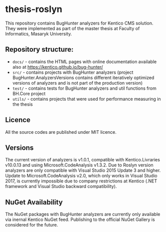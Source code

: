 # thesis-roslyn
This repository contains BugHunter analyzers for Kentico CMS solution. They were implemented as part of the master thesis at Faculty of Informatics, Masaryk University.

## Repository structure:
- `docs/` - contains the HTML pages with online documentation available also at https://kentico.github.io/bug-hunter/
- `src/` - contains projects with BugHunter analyzers (project BugHunter.AnalyzersVersions contains different iteratively optimized versions of analyzers and is not part of the production version)
- `test/` - contains tests for BugHunter analyzers and util functions from BH.Core project
- `utils/` - contains projects that were used for performance measuring in the thesis

## Licence
All the source codes are published under MIT licence.

## Versions
The current version of analyzers is v1.0.1, compatible with Kentico.Livraries v10.0.13 and using Microsoft.CodeAnalysis v1.3.2.
Due to Roslyn version analyzers are only compatible with Visual Studio 2015 Update 3 and higher. Update to Microsoft.CodeAnalysis v2.0, which only works in Visual Studio 2017, is currently impossible due to company restrictions at Kentico (.NET framework and Visual Studio backward compatibility).

## NuGet Availability
The NuGet packages with BugHunter analyzers are currently only available via inernal Kentico NuGet feed. Publishing to the official NuGet Gallery is considered for the future.
